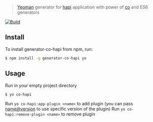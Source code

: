 >[Yeoman](http://yeoman.io) generator for [hapi](http://hapijs.com) application with power of [co](https://github.com/visionmedia/co) and ES6 generators

[![Build](https://travis-ci.org/avbel/generator-co-hapi.png)](https://travis-ci.org/avbel/generator-co-hapi)


## Install

To install generator-co-hapi from npm, run:

```bash
$ npm install -g generator-co-hapi yo
```

## Usage

Run in your empty project directory

```bash
$ yo co-hapi
```


Run  `yo co-hapi:app-plugin <name>`  to add plugin (you can pass <name@version> to use specific version of the plugin)
Run  `yo co-hapi:remove-plugin <name>`  to remove plugin

